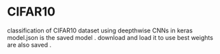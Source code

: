 # CIFAR10
classification of  CIFAR10 dataset using deepthwise  CNNs in keras
model.json is the saved model . download and load it to use 
best weights are also saved .
